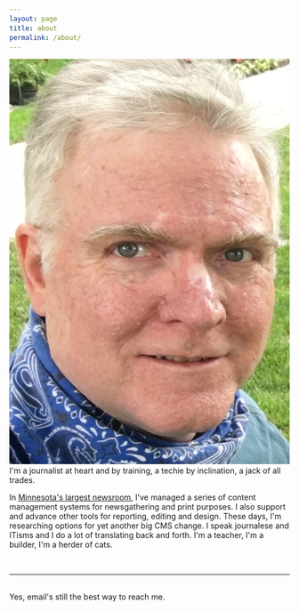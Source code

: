 ```yaml
---
layout: page
title: about
permalink: /about/
---
```


<img class="col one right" src="/img/prof_pic.jpg">

<br/>
I'm a journalist at heart and by training, a techie by inclination, a jack of all trades.

In <a href="http://startribune.com" target="_blank">Minnesota's largest newsroom</a>, I've managed a series of content management systems for newsgathering and print purposes. I also support and advance other tools for reporting, editing and design. These days, I'm researching options for yet another big CMS change. I speak journalese and ITisms and I do a lot of translating back and forth. I'm a teacher, I'm a builder, I'm a herder of cats.

<br/>
<hr/>
<br/>
<span class="contacticon center">
	<a href="mailto:barnes@startribune.com"><i class="fa fa-envelope-square"></i></a>
	<a href="https://danbarnes.github.io" target="_blank"><i class="fa fa-github-square"></i></a>
	<a href="https://www.linkedin.com/in/danielmartinbarnes/" target="_blank"><i class="fa fa-linkedin-square"></i></a>
	<a href="https://twitter.com/danbarnes" target="_blank"><i class="fa fa-twitter-square"></i></a>
</span>

<div class="col three caption">
	Yes, email's still the best way to reach me.
</div>
